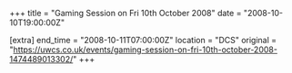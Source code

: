 +++
title = "Gaming Session on Fri 10th October 2008"
date = "2008-10-10T19:00:00Z"

[extra]
end_time = "2008-10-11T07:00:00Z"
location = "DCS"
original = "https://uwcs.co.uk/events/gaming-session-on-fri-10th-october-2008-1474489013302/"
+++



